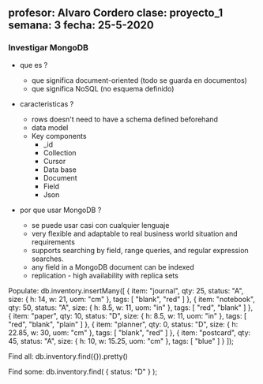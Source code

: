 profesor: Alvaro Cordero
clase: proyecto_1
semana: 3
fecha: 25-5-2020
---

### Investigar MongoDB

- que es ? 
  - que significa document-oriented (todo se guarda en documentos)
  - que significa NoSQL (no esquema definido)

- caracteristicas ?
  - rows doesn't need to have a schema defined beforehand
  - data model
  - Key components
    - _id
    - Collection
    - Cursor
    - Data base
    - Document
    - Field
    - Json 

- por que usar MongoDB ?
  - se puede usar casi con cualquier lenguaje 
  - very flexible and adaptable to real business world situation and requirements
  - supports searching by field, range queries, and regular expression searches. 
  - any field in a MongoDB document can be indexed
  - replication - high availability with replica sets


Populate:
db.inventory.insertMany([
   { item: "journal", qty: 25, status: "A", size: { h: 14, w: 21, uom: "cm" }, tags: [ "blank", "red" ] },
   { item: "notebook", qty: 50, status: "A", size: { h: 8.5, w: 11, uom: "in" }, tags: [ "red", "blank" ] },
   { item: "paper", qty: 10, status: "D", size: { h: 8.5, w: 11, uom: "in" }, tags: [ "red", "blank", "plain" ] },
   { item: "planner", qty: 0, status: "D", size: { h: 22.85, w: 30, uom: "cm" }, tags: [ "blank", "red" ] },
   { item: "postcard", qty: 45, status: "A", size: { h: 10, w: 15.25, uom: "cm" }, tags: [ "blue" ] }
]);

Find all:
db.inventory.find({}).pretty()

Find some:
db.inventory.find( { status: "D" } );
